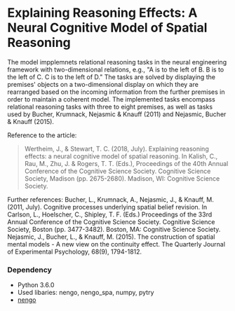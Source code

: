 Explaining Reasoning Effects: A Neural Cognitive Model of Spatial Reasoning
========

The model impplemnets relational reasoning tasks in the neural engineering framework with two-dimensional relations, e.g., "A is to the left of B. B is to the left of C. C is to the left of D." The tasks are solved by displaying the premises' objects on a two-dimensional display on which they are rearranged based on the incoming information from the further premises in order to maintain a coherent model. 
The implemented tasks encompass relational reasoning tasks with three to eight premises, as well as tasks used by Bucher, Krumnack, Nejasmic & Knauff (2011) and Nejasmic, Bucher & Knauff (2015). 

Reference to the article:
> Wertheim, J., & Stewart, T. C. (2018, July). Explaining reasoning effects: a neural cognitive model of spatial reasoning. In Kalish, C., Rau, M., Zhu, J. & Rogers, T. T. (Eds.), Proceedings of the 40th Annual Conference of the Cognitive Science Society. Cognitive Science Society, Madison (pp. 2675-2680). Madison, WI: Cognitive Science Society.

Further references:
Bucher, L., Krumnack, A., Nejasmic, J., & Knauff, M. (2011, July). Cognitive processes underlying spatial belief revision. In Carlson, L., Hoelscher, C., Shipley, T. F. (Eds.) Proceedings of the 33rd Annual Conference of the Cognitive Science Society. Cognitive Science Society, Boston (pp. 3477-3482). Boston, MA: Cognitive Science Society.
Nejasmic, J., Bucher, L., & Knauff, M. (2015). The construction of spatial mental models - A new view on the continuity effect. The Quarterly Journal of Experimental Psychology, 68(9), 1794-1812. 

### Dependency

- Python 3.6.0
- Used libaries: nengo, nengo_spa, numpy, pytry
- [nengo](https://www.nengo.ai/nengo/)
